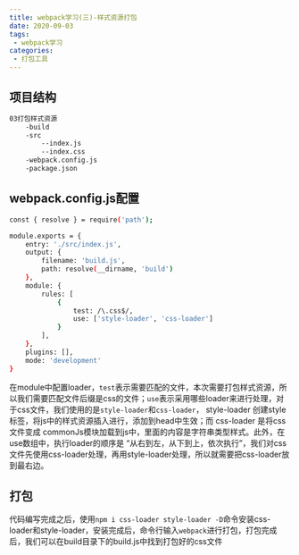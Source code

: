 ```yaml
---
title: webpack学习(三)-样式资源打包
date: 2020-09-03
tags:
 - webpack学习 
categories: 
 - 打包工具
---
```


## 项目结构

```bash
03打包样式资源
    -build
    -src
        --index.js
        --index.css
    -webpack.config.js
    -package.json
```

## webpack.config.js配置

```bash
const { resolve } = require('path');

module.exports = {
    entry: './src/index.js',
    output: {
        filename: 'build.js',
        path: resolve(__dirname, 'build')
    },
    module: {
        rules: [
            {
                test: /\.css$/,
                use: ['style-loader', 'css-loader']
            }
        ],
    },
    plugins: [],
    mode: 'development'
}
```

在module中配置loader，`test`表示需要匹配的文件，本次需要打包样式资源，所以我们需要匹配文件后缀是css的文件；`use`表示采用哪些loader来进行处理，对于css文件，我们使用的是`style-loader`和`css-loader`， style-loader 创建style标签，将js中的样式资源插入进行，添加到head中生效；而 css-loader 是将css文件变成 commonJs模块加载到js中，里面的内容是字符串类型样式。此外，在use数组中，执行loader的顺序是 “从右到左，从下到上，依次执行”，我们对css文件先使用css-loader处理，再用style-loader处理，所以就需要把css-loader放到最右边。

## 打包

代码编写完成之后，使用`npm i css-loader style-loader -D`命令安装css-loader和style-loader，安装完成后，命令行输入`webpack`进行打包，打包完成后，我们可以在build目录下的build.js中找到打包好的css文件